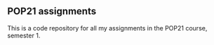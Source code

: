 ## POP21 assignments

This is a code repository for all my assignments in the POP21 course, semester 1.